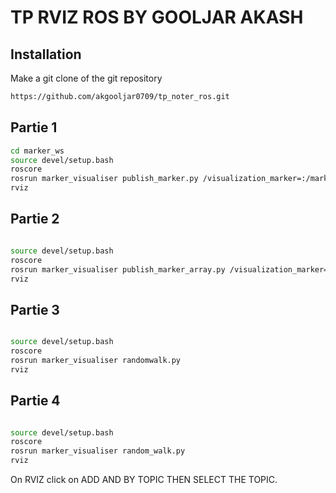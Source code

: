 # TP RVIZ ROS BY GOOLJAR AKASH

## Installation

Make a git clone of the git repository
```sh
https://github.com/akgooljar0709/tp_noter_ros.git
```

## Partie 1
```sh
cd marker_ws
source devel/setup.bash
roscore
rosrun marker_visualiser publish_marker.py /visualization_marker=:/marker_test
rviz
```

## Partie 2
```sh

source devel/setup.bash
roscore
rosrun marker_visualiser publish_marker_array.py /visualization_marker=:/space_delimiter
rviz
```

## Partie 3
```sh

source devel/setup.bash
roscore
rosrun marker_visualiser randomwalk.py
rviz
```

## Partie 4
```sh

source devel/setup.bash
roscore
rosrun marker_visualiser random_walk.py
rviz
```

On RVIZ click on ADD AND BY TOPIC THEN SELECT THE TOPIC.




